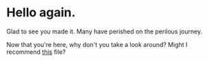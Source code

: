 # Hello again.

Glad to see you made it. Many have perished on the perilous journey.

Now that you're here, why don't you take a look around? Might I recommend [this](RunFullTeleOp.java) file?